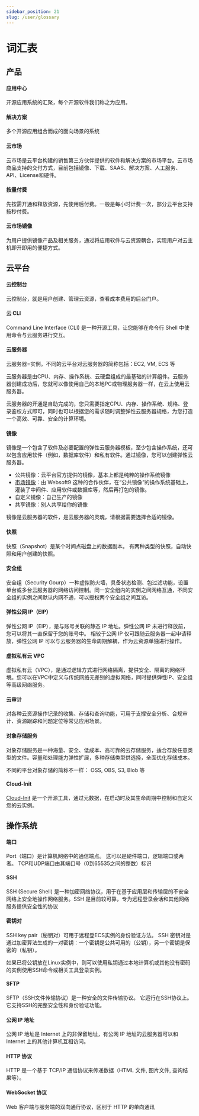 ```yaml
---
sidebar_position: 21
slug: /user/glossary
---
```


# 词汇表

## 产品

#### 应用中心

开源应用系统的汇聚，每个开源软件我们称之为应用。  

#### 解决方案

多个开源应用组合而成的面向场景的系统

#### 云市场

云市场是云平台构建的销售第三方伙伴提供的软件和解决方案的市场平台。云市场商品支持的交付方式，目前包括镜像、下载、SAAS、解决方案、人工服务、API、License和硬件。

#### 按量付费

先按需开通和释放资源，先使用后付费。一般是每小时计费一次，部分云平台支持按秒付费。

#### 云市场镜像

为用户提供镜像产品及相关服务，通过将应用软件与云资源耦合，实现用户对云主机即开即用的便捷方式。

## 云平台

#### 云控制台

云控制台，就是用户创建、管理云资源，查看成本费用的后台门户。

#### 云 CLI

Command Line Interface (CLI) 是一种开源工具，让您能够在命令行 Shell 中使用命令与云服务进行交互。  

#### 云服务器

云服务器=实例。不同的云平台对云服务器的简称包括：EC2, VM, ECS 等  

云服务器是由CPU、内存、操作系统、云硬盘组成的最基础的计算组件。云服务器创建成功后，您就可以像使用自己的本地PC或物理服务器一样，在云上使用云服务器。  

云服务器的开通是自助完成的，您只需要指定CPU、内存、操作系统、规格、登录鉴权方式即可，同时也可以根据您的需求随时调整弹性云服务器规格，为您打造一个高效、可靠、安全的计算环境。  

#### 镜像

镜像是一个包含了软件及必要配置的弹性云服务器模板，至少包含操作系统，还可以包含应用软件（例如，数据库软件）和私有软件。通过镜像，您可以创建弹性云服务器。

* 公共镜像：云平台官方提供的镜像，基本上都是纯粹的操作系统镜像
* [市场镜像](./buy/subscription)：由 Websoft9 这种的合作伙伴，在“公共镜像”的操作系统基础上，灌装了中间件、应用软件或数据库等，然后再打包的镜像。
* 自定义镜像：自己生产的镜像
* 共享镜像：别人共享给你的镜像

镜像是云服务器的软件，是云服务器的灵魂，请根据需要选择合适的镜像。

#### 快照

快照（Snapshot）是某个时间点磁盘上的数据副本。 有两种类型的快照，自动快照和用户创建的快照。

#### 安全组

安全组（Security Gourp）一种虚拟防火墙，具备状态检测、包过滤功能，设置单台或多台云服务器的网络访问控制。同一安全组内的实例之间网络互通，不同安全组的实例之间默认内网不通，可以授权两个安全组之间互访。

#### 弹性公网 IP（EIP）

弹性公网 IP（EIP），是与账号关联的静态 IP 地址。弹性公网 IP 未进行释放前， 您可以将其一直保留于您的账号中。 相较于公网 IP 仅可跟随云服务器一起申请释放，弹性公网 IP 可以与云服务器的生命周期解耦，作为云资源单独进行操作。

#### 虚拟私有云 VPC

虚拟私有云（VPC），是通过逻辑方式进行网络隔离，提供安全、隔离的网络环境。您可以在VPC中定义与传统网络无差别的虚拟网络，同时提供弹性IP、安全组等高级网络服务。

#### 云审计

对各种云资源操作记录的收集、存储和查询功能，可用于支撑安全分析、合规审计、资源跟踪和问题定位等常见应用场景。

#### 对象存储服务

对象存储服务是一种海量、安全、低成本、高可靠的云存储服务，适合存放任意类型的文件。容量和处理能力弹性扩展，多种存储类型供选择，全面优化存储成本。  

不同的平台对象存储的简称不一样： OSS, OBS, S3, Blob 等

#### Cloud-Init

[Cloud-Init](https://cloud-init.io/) 是一个开源工具，通过元数据，在启动时及其生命周期中控制和自定义您的云实例。



## 操作系统

#### 端口

Port（端口）是计算机网络中的通信端点。 这可以是硬件端口，逻辑端口或两者。 TCP和UDP端口由其端口号（0到65535之间的整数）标识

#### SSH

SSH (Secure Shell) 是一种加密网络协议，用于在基于应用层和传输层的不安全网络上安全地操作网络服务。SSH 是目前较可靠，专为远程登录会话和其他网络服务提供安全性的协议

#### 密钥对

SSH key pair（秘钥对）可用于远程登ECS实例的身份验证方法。 SSH 密钥对是通过加密算法生成的一对密钥：一个密钥是公共可用的（公钥），另一个密钥是保密的（私钥）。

如果已将公钥放在Linux实例中，则可以使用私钥通过本地计算机或其他没有密码的实例使用SSH命令或相关工具登录实例。

#### SFTP

SFTP（SSH文件传输协议）是一种安全的文件传输协议。 它运行在SSH协议上。 它支持SSH的完整安全性和身份验证功能。

#### 公网 IP 地址 

公网 IP 地址是 Internet 上的非保留地址，有公网 IP 地址的云服务器可以和 Internet 上的其他计算机互相访问。

#### HTTP 协议

HTTP 是一个基于 TCP/IP 通信协议来传递数据（HTML 文件, 图片文件, 查询结果等）。

#### WebSocket 协议

Web 客户端与服务端的双向通行协议，区别于 HTTP 的单向通讯